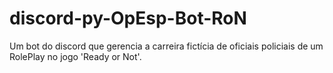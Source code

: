 # discord-py-OpEsp-Bot-RoN
 Um bot do discord que gerencia a carreira fictícia de oficiais policiais de um RolePlay no jogo 'Ready or Not'.
